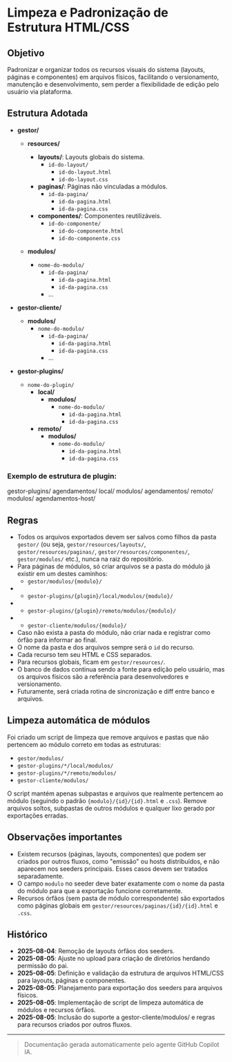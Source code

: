 # Limpeza e Padronização de Estrutura HTML/CSS

## Objetivo

Padronizar e organizar todos os recursos visuais do sistema (layouts, páginas e componentes) em arquivos físicos, facilitando o versionamento, manutenção e desenvolvimento, sem perder a flexibilidade de edição pelo usuário via plataforma.


## Estrutura Adotada

- **gestor/**
    - **resources/**
        - **layouts/**: Layouts globais do sistema.
            - `id-do-layout/`
                - `id-do-layout.html`
                - `id-do-layout.css`
        - **paginas/**: Páginas não vinculadas a módulos.
            - `id-da-pagina/`
                - `id-da-pagina.html`
                - `id-da-pagina.css`
        - **componentes/**: Componentes reutilizáveis.
            - `id-do-componente/`
                - `id-do-componente.html`
                - `id-do-componente.css`

    - **modulos/**
        - `nome-do-modulo/`
            - `id-da-pagina/`
                - `id-da-pagina.html`
                - `id-da-pagina.css`
            - ...

- **gestor-cliente/**
    - **modulos/**
        - `nome-do-modulo/`
            - `id-da-pagina/`
                - `id-da-pagina.html`
                - `id-da-pagina.css`
            - ...

- **gestor-plugins/**
    - `nome-do-plugin/`
        - **local/**
            - **modulos/**
                - `nome-do-modulo/`
                    - `id-da-pagina.html`
                    - `id-da-pagina.css`
        - **remoto/**
            - **modulos/**
                - `nome-do-modulo/`
                    - `id-da-pagina.html`
                    - `id-da-pagina.css`

### Exemplo de estrutura de plugin:

gestor-plugins/
    agendamentos/
        local/
            modulos/
                agendamentos/
        remoto/
            modulos/
                agendamentos-host/


## Regras

- Todos os arquivos exportados devem ser salvos como filhos da pasta `gestor/` (ou seja, `gestor/resources/layouts/`, `gestor/resources/paginas/`, `gestor/resources/componentes/`, `gestor/modulos/` etc.), nunca na raiz do repositório.
- Para páginas de módulos, só criar arquivos se a pasta do módulo já existir em um destes caminhos:
    - `gestor/modulos/{modulo}/`
-    - `gestor-plugins/{plugin}/local/modulos/{modulo}/`
-    - `gestor-plugins/{plugin}/remoto/modulos/{modulo}/`
-    - `gestor-cliente/modulos/{modulo}/`
- Caso não exista a pasta do módulo, não criar nada e registrar como órfão para informar ao final.
- O nome da pasta e dos arquivos sempre será o `id` do recurso.
- Cada recurso tem seu HTML e CSS separados.
- Para recursos globais, ficam em `gestor/resources/`.
- O banco de dados continua sendo a fonte para edição pelo usuário, mas os arquivos físicos são a referência para desenvolvedores e versionamento.
- Futuramente, será criada rotina de sincronização e diff entre banco e arquivos.



## Limpeza automática de módulos

Foi criado um script de limpeza que remove arquivos e pastas que não pertencem ao módulo correto em todas as estruturas:
- `gestor/modulos/`
- `gestor-plugins/*/local/modulos/`
- `gestor-plugins/*/remoto/modulos/`
- `gestor-cliente/modulos/`

O script mantém apenas subpastas e arquivos que realmente pertencem ao módulo (seguindo o padrão `{modulo}/{id}/{id}.html` e `.css`). Remove arquivos soltos, subpastas de outros módulos e qualquer lixo gerado por exportações erradas.

## Observações importantes

- Existem recursos (páginas, layouts, componentes) que podem ser criados por outros fluxos, como "emissão" ou hosts distribuídos, e não aparecem nos seeders principais. Esses casos devem ser tratados separadamente.
- O campo `modulo` no seeder deve bater exatamente com o nome da pasta do módulo para que a exportação funcione corretamente.
- Recursos órfãos (sem pasta de módulo correspondente) são exportados como páginas globais em `gestor/resources/paginas/{id}/{id}.html` e `.css`.

## Histórico

- **2025-08-04**: Remoção de layouts órfãos dos seeders.
- **2025-08-05**: Ajuste no upload para criação de diretórios herdando permissão do pai.
- **2025-08-05**: Definição e validação da estrutura de arquivos HTML/CSS para layouts, páginas e componentes.
- **2025-08-05**: Planejamento para exportação dos seeders para arquivos físicos.
- **2025-08-05**: Implementação de script de limpeza automática de módulos e recursos órfãos.
- **2025-08-05**: Inclusão do suporte a gestor-cliente/modulos/ e regras para recursos criados por outros fluxos.

---

> Documentação gerada automaticamente pelo agente GitHub Copilot IA.

